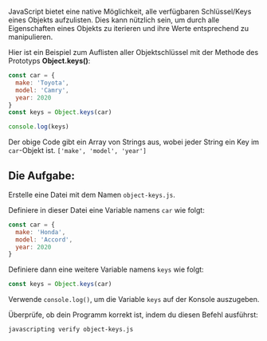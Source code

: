 JavaScript bietet eine native Möglichkeit, alle verfügbaren Schlüssel/Keys eines Objekts aufzulisten. Dies kann nützlich sein, um durch alle Eigenschaften eines Objekts zu iterieren und ihre Werte entsprechend zu manipulieren.

Hier ist ein Beispiel zum Auflisten aller Objektschlüssel mit der Methode des Prototyps **Object.keys()**:

```js
const car = {
  make: 'Toyota',
  model: 'Camry',
  year: 2020
}
const keys = Object.keys(car)

console.log(keys)
```

Der obige Code gibt ein Array von Strings aus, wobei jeder String ein Key im `car`-Objekt ist. `['make', 'model', 'year']`

## Die Aufgabe:

Erstelle eine Datei mit dem Namen `object-keys.js`.

Definiere in dieser Datei eine Variable namens `car` wie folgt:

```js
const car = {
  make: 'Honda',
  model: 'Accord',
  year: 2020
}
```

Definiere dann eine weitere Variable namens `keys` wie folgt:
```js
const keys = Object.keys(car)
```

Verwende `console.log()`, um die Variable `keys` auf der Konsole auszugeben.

Überprüfe, ob dein Programm korrekt ist, indem du diesen Befehl ausführst:

```bash
javascripting verify object-keys.js
```
